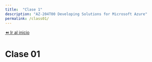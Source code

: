 ```yaml
---
title:  "Clase 1"
description: "AZ-204T00 Developing Solutions for Microsoft Azure"
permalink: /class01/
---
```


[⏪ Ir al inicio](../../docs/index.md)

# Clase 01